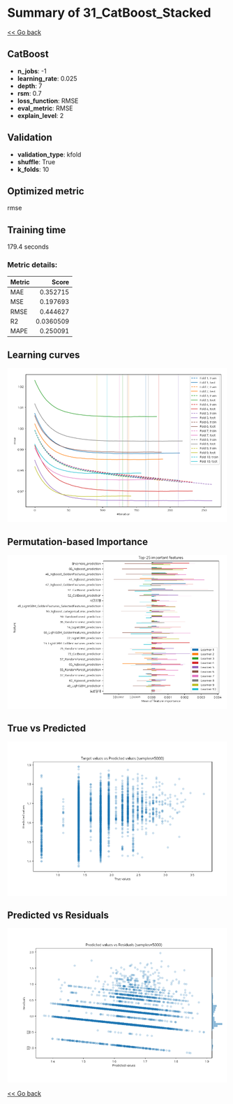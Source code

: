 # Summary of 31_CatBoost_Stacked

[<< Go back](../README.md)


## CatBoost
- **n_jobs**: -1
- **learning_rate**: 0.025
- **depth**: 7
- **rsm**: 0.7
- **loss_function**: RMSE
- **eval_metric**: RMSE
- **explain_level**: 2

## Validation
 - **validation_type**: kfold
 - **shuffle**: True
 - **k_folds**: 10

## Optimized metric
rmse

## Training time

179.4 seconds

### Metric details:
| Metric   |     Score |
|:---------|----------:|
| MAE      | 0.352715  |
| MSE      | 0.197693  |
| RMSE     | 0.444627  |
| R2       | 0.0360509 |
| MAPE     | 0.250091  |



## Learning curves
![Learning curves](learning_curves.png)

## Permutation-based Importance
![Permutation-based Importance](permutation_importance.png)
## True vs Predicted

![True vs Predicted](true_vs_predicted.png)


## Predicted vs Residuals

![Predicted vs Residuals](predicted_vs_residuals.png)



[<< Go back](../README.md)
